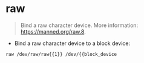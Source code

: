 # raw

> Bind a raw character device.
> More information: <https://manned.org/raw.8>.

- Bind a raw character device to a block device:

`raw /dev/raw/raw{{1}} /dev/{{block_device`
